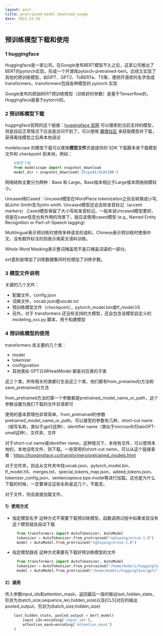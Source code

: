 ```yaml
---
layout: post
title: pretrained_model_download_usage
date: 2023-12-28
---
```


## 预训练模型下载和使用

### 1 huggingface
Huggingface是一家公司，在Google发布BERT模型不久之后，这家公司推出了BERT的pytorch实现，形成一个开源库pytorch-pretrained-bert。后续又实现了其他的预训练模型，如GPT、GPT2、ToBERTa、T5等，便把开源库的名字改成transformers，transformers包括各种模型的 pytorch 实现

Google发布的原始BERT预训练模型（训练好的参数）是基于Tensorflow的，Huggingface是基于pytorch的。

### 2 预训练模型下载
huggingface官网的这个链接：[huggingface 官网](https://huggingface.co/models) 可以搜索到当前支持的模型，但是目前正常情况下应该是访问不到了。可以使用 [魔塔社区](https://www.modelscope.cn/home) 来获取模型并下载，获得离线模型之后再本地调试

modelscope 的模型下载可以使用**模型文件**页面提供的 SDK 下载脚本来下载模型文件和 checkpoint 到本地，例如：
```python
    #模型下载
    from modelscope import snapshot_download
    model_dir = snapshot_download('ZhipuAI/GLM130B')
```
网络结构主要分为两种：Base 和 Large。Base版本相比于Large版本网络规模较小。

Uncased和Cased：Uncased模型在WordPiece tokenization之前会转换成小写,如John Smith变为john smith. Uncased模型还会去除发音标记（accent markers）.Cased模型保留了大小写和发音标记。一般来说Uncased模型更好。但是在case信息也有作用的场景下，就应该使用cased模型 (e.g., Named Entity Recognition or Part-of-Speech tagging)

Multilingual表示预训练时使用多种语言的语料，Chinese表示预训练时使用中文，没有额外标注的则表示用英文语料训练。

Whole Word Masking表示整词掩盖而不是只掩盖词语的一部分。

ext差别是增加了训练数据集同时也增加了训练步数。

### 3 模型文件说明
关键的几个文件：
* 配置文件，config.json
* 词典文件，vocab.json或vocab.txt
* 预训练模型文件（checkpoint），pytorch_model.bin或tf_model.h5
* 另外，对于 transformers 还没有支持的大模型，还会包含该模型自定义的 modeling_xxx.py 脚本，用于构建模型

### 4 预训练模型的使用
transformers 库主要的几个类：
* model
* tokenizer
* configuration
* 其他类如 GPT2LMHeadModel 都是对应类的子类

这三个类，所有相关的类都衍生自这三个类，他们都有from_pretained()方法和save_pretrained()方法

from_pretrained方法的第一个参数都是pretrained_model_name_or_path，这个参数设置为我们下载的文件目录即可

使用的基本原理也非常简单，from_pretrained的参数pretrained_model_name_or_path，可以接受的参数有几种，short-cut name（缩写名称，类似于gpt2这种）、identifier name（类似于microsoft/DialoGPT-small这种）、文件夹、文件

对于short-cut name或identifier name，这种情况下，本地有文件，可以使用本地的，本地没有文件，则下载。一些常用的short-cut name，可以从这个链接查看：https://huggingface.co/transformers/pretrained_models.html

对于文件夹，则会从文件夹中找vocab.json、pytorch_model.bin、tf_model.h5、merges.txt、special_tokens_map.json、added_tokens.json、tokenizer_config.json、sentencepiece.bpe.model等进行加载。这也是为什么下载的时候，一定要保证这些名称是这几个，不能变。

对于文件，则会直接加载文件。

#### 1）使用方式
* 指定模型名字
  这种方式不需要下载预训练模型，函数调用过程中如果发现没有这个模型就会自动下载
  ```python
    from transformers import AutoTokenizer, AutoModel
    tokenizer = AutoTokenizer.from_pretrained("nghuyong/ernie-1.0")
    model = AutoModel.from_pretrained("nghuyong/ernie-1.0")
  ```
* 指定模型路径
  这种方式需要先下载好预训练模型的文件
  ```python
    from transformers import AutoTokenizer, AutoModel
    tokenizer = AutoTokenizer.from_pretrained("/home/models/huggingface/gpt2")
    model = AutoModel.from_pretrained("/home/models/huggingface/gpt2")
  ```

#### 2）调用
传入参数input_ids和attention_mask，返回最后一层的输出last_hidden_state，形状为(batch_size,sequence_len,hidden_size)以及[CLS]对应的输出pooled_output，形状为(batch_size,hidden_size)
```python
    last_hidden_state, pooled_output = bert_model(
        input_ids=encoding['input_ids'],
        attention_mask=encoding['attention_mask']
    )
```
